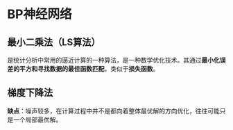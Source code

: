 # BP神经网络

## 最小二乘法（LS算法）

​		是统计分析中常用的逼近计算的一种算法，是一种数学优化技术。其通过**最小化误差的平方和寻找数据的最佳函数匹配**，类似于**损失函数**。



## 梯度下降法

​	**缺点**：噪声较多，在计算过程中并不是都向着整体最优解的方向优化，往往可能只是一个局部最优解。